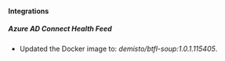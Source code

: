 
#### Integrations

##### Azure AD Connect Health Feed


- Updated the Docker image to: *demisto/btfl-soup:1.0.1.115405*.
